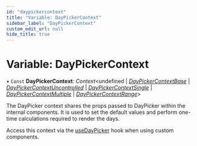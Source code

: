```yaml
---
id: "daypickercontext"
title: "Variable: DayPickerContext"
sidebar_label: "DayPickerContext"
custom_edit_url: null
hide_title: true
---
```


# Variable: DayPickerContext

• `Const` **DayPickerContext**: *Context*<undefined \| [*DayPickerContextBase*](../interfaces/daypickercontextbase.md) \| [*DayPickerContextUncontrolled*](../interfaces/daypickercontextuncontrolled.md) \| [*DayPickerContextSingle*](../interfaces/daypickercontextsingle.md) \| [*DayPickerContextMultiple*](../interfaces/daypickercontextmultiple.md) \| [*DayPickerContextRange*](../interfaces/daypickercontextrange.md)\>

The DayPicker context shares the props passed to DayPicker within the
internal components. It is used to set the default values and  perform
one-time calculations required to render the days.

Access this context via the [useDayPicker](../functions/usedaypicker.md) hook when using custom
components.
